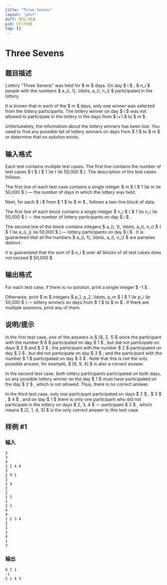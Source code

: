 ```yaml
---
title: "Three Sevens"
layout: "post"
diff: 普及/提高-
pid: CF1798B
tag: []
---
```


# Three Sevens

## 题目描述

Lottery "Three Sevens" was held for $ m $ days. On day $ i $ , $ n_i $ people with the numbers $ a_{i, 1}, \ldots, a_{i, n_i} $ participated in the lottery.

It is known that in each of the $ m $ days, only one winner was selected from the lottery participants. The lottery winner on day $ i $ was not allowed to participate in the lottery in the days from $ i+1 $ to $ m $ .

Unfortunately, the information about the lottery winners has been lost. You need to find any possible list of lottery winners on days from $ 1 $ to $ m $ or determine that no solution exists.

## 输入格式

Each test contains multiple test cases. The first line contains the number of test cases $ t $ ( $ 1 \le t \le 50\,000 $ ). The description of the test cases follows.

The first line of each test case contains a single integer $ m $ ( $ 1 \le m \le 50\,000 $ ) — the number of days in which the lottery was held.

Next, for each $ i $ from $ 1 $ to $ m $ , follows a two-line block of data.

The first line of each block contains a single integer $ n_i $ ( $ 1 \le n_i \le 50\,000 $ ) — the number of lottery participants on day $ i $ .

The second line of the block contains integers $ a_{i, 1}, \ldots, a_{i, n_i} $ ( $ 1 \le a_{i, j} \le 50\,000 $ ) — lottery participants on day $ i $ . It is guaranteed that all the numbers $ a_{i, 1}, \ldots, a_{i, n_i} $ are pairwise distinct.

It is guaranteed that the sum of $ n_i $ over all blocks of all test cases does not exceed $ 50\,000 $ .

## 输出格式

For each test case, if there is no solution, print a single integer $ -1 $ .

Otherwise, print $ m $ integers $ p_1, p_2, \ldots, p_m $ ( $ 1 \le p_i \le 50\,000 $ ) — lottery winners on days from $ 1 $ to $ m $ . If there are multiple solutions, print any of them.

## 说明/提示

In the first test case, one of the answers is $ [8, 2, 1] $ since the participant with the number $ 8 $ participated on day $ 1 $ , but did not participate on days $ 2 $ and $ 3 $ ; the participant with the number $ 2 $ participated on day $ 2 $ , but did not participate on day $ 3 $ ; and the participant with the number $ 1 $ participated on day $ 3 $ . Note that this is not the only possible answer, for example, $ [8, 9, 4] $ is also a correct answer.

In the second test case, both lottery participants participated on both days, so any possible lottery winner on the day $ 1 $ must have participated on the day $ 2 $ , which is not allowed. Thus, there is no correct answer.

In the third test case, only one participant participated on days $ 2 $ , $ 3 $ , $ 4 $ , and on day $ 1 $ there is only one participant who did not participate in the lottery on days $ 2, 3, 4 $ — participant $ 2 $ , which means $ [2, 1, 4, 3] $ is the only correct answer to this test case.

## 样例 #1

### 输入

```
3
3
4
1 2 4 8
3
2 9 1
2
1 4
2
2
1 2
2
2 1
4
4
1 2 3 4
1
1
1
4
1
3
```

### 输出

```
8 2 1 
-1
2 1 4 3
```

